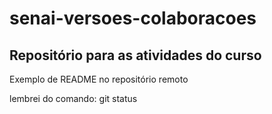 # senai-versoes-colaboracoes
## Repositório para as atividades do curso

Exemplo de README no repositório remoto

lembrei do comando: git status